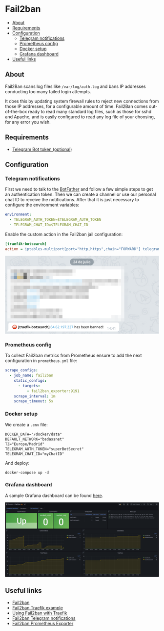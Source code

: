 # Fail2ban

- [About](#about)
- [Requirements](#requirements)
- [Configuration](#configuration)
  * [Telegram notifications](#telegram-notifications)
  * [Prometheus config](#prometheus-config)
  * [Docker setup](#docker-setup)
  * [Grafana dashboard](#grafana-dashboard)
- [Useful links](#useful-links)

## About

Fail2Ban scans log files like `/var/log/auth.log` and bans IP addresses
conducting too many failed login attempts.

It does this by updating system firewall rules to reject new connections from
those IP addresses, for a configurable amount of time. Fail2Ban comes
out-of-the-box ready to read many standard log files, such as those for sshd and
Apache, and is easily configured to read any log file of your choosing, for any
error you wish.

## Requirements

- [Telegram Bot token (optional)](https://core.telegram.org/bots)

## Configuration

### Telegram notifications

First we need to talk to the
[BotFather](https://core.telegram.org/bots#6-botfather) and follow a few simple
steps to get an authentication token. Then we can create a channel or use our
personal chat ID to receive the notifications. After that it is just necessary
to configure the environment variables:

```yaml
environment:
  - TELEGRAM_AUTH_TOKEN=$TELEGRAM_AUTH_TOKEN
  - TELEGRAM_CHAT_ID=$TELEGRAM_CHAT_ID
```

Enable the custom action in the Fail2ban jail configuration:

```ini
[traefik-botsearch]
action = iptables-multiport[port="http,https",chain="FORWARD"] telegram-notifications
```

![Telegram notifications example](docs/img/fail2ban-telegram-notifications.png)

### Prometheus config

To collect Fail2ban metrics from Prometheus ensure to add the next configuration
in `prometheus.yml` file:

```yml
scrape_configs:
  - job_name: fail2ban
    static_configs:
      - targets:
          - fail2ban_exporter:9191
    scrape_interval: 1m
    scrape_timeout: 5s
```

### Docker setup

We create a `.env` file:

```shell
DOCKER_DATA="/docker/data"
DEFAULT_NETWORK="badassnet"
TZ="Europe/Madrid"
TELEGRAM_AUTH_TOKEN="superBotSecret"
TELEGRAM_CHAT_ID="myChatID"
```

And deploy:

    docker-compose up -d

### Grafana dashboard

A sample Grafana dashboard can be found [here](grafana/dashboard.json).

![Grafana dashboard example](docs/img/fail2ban-grafana-dashboard.png)

## Useful links

- [Fail2ban](https://www.fail2ban.org/)
- [Fail2ban Traefik example](https://github.com/crazy-max/docker-fail2ban/tree/master/examples/jails/traefik)
- [Using Fail2ban with Traefik](https://geekland.eu/usar-fail2ban-con-traefik-para-proteger-servicios-que-corren-en-docker/)
- [Fail2ban Telegram notifications](https://github.com/deividgdt/fail2ban_telegram_notifications)
- [Fail2ban Prometheus Exporter](https://gitlab.com/hectorjsmith/fail2ban-prometheus-exporter)
